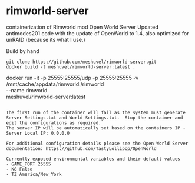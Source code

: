 # rimworld-server
containerization of Rimworld mod Open World Server
Updated antimodes201 code with the update of OpenWorld to 1.4, also optimized for unRAID (because its what I use.)

Build by hand
```
git clone https://github.com/meshuvel/rimworld-server.git
docker build -t meshuvel/rimworld-server:latest .
```

docker run -it -p 25555:25555/udp -p 25555:25555 -v /mnt/cache/appdata/rimworld:/rimworld \
--name rimworld \
meshuvel/rimworld-server:latest
```

The first run of the container will fail as the system must generate Server Settings.txt and World Settings.txt.  Stop the container and edit the configurations as required.  
The server IP will be automatically set based on the containers IP - Server Local IP: 0.0.0.0

For additional configuration details please see the Open World Server documentation: https://github.com/TastyLollipop/OpenWorld

Currently exposed environmental variables and their default values
- GAME_PORT 25555
- K8 False
- TZ America/New_York

